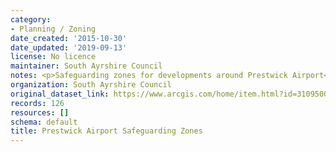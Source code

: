 ```yaml
---
category:
- Planning / Zoning
date_created: '2015-10-30'
date_updated: '2019-09-13'
license: No licence
maintainer: South Ayrshire Council
notes: <p>Safeguarding zones for developments around Prestwick Airport</p>
organization: South Ayrshire Council
original_dataset_link: https://www.arcgis.com/home/item.html?id=310950083fd945d5b618d2b18495d47a
records: 126
resources: []
schema: default
title: Prestwick Airport Safeguarding Zones
---
```

